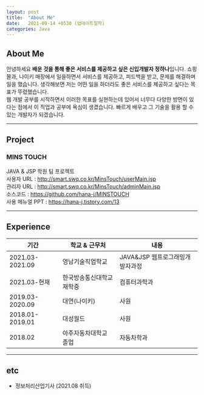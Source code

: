 ```yaml
---
layout: post
title:  "About Me"
date:   2021-09-14 +0530 (업데이트일자)
categories: Java
---
```

## About Me
 안녕하세요 **배운 것을 통해 좋은 서비스를 제공하고 싶은 신입개발자 정하나**입니다. 쇼핑몰과, 나이키 매장에서 일을하면서 서비스를 제공하고, 피드백을 받고, 문제를 해결하며 일을 했습니다. 생각해보면 저는 어떤 일을 하더라도 좋은 서비스를 제공하고 싶다는 목표가 뚜렸했습니다.<br>
웹 개발 공부를 시작하면서 이러한 목표를 실현하는데 있어서 너무다 다양한 방면이 있다는 점에서 이 직업과 공부에 욕심이 생겼습니다. 빠르게 배우고 그 기술을 활용 할 수 있는 개발자가 되겠습니다.

--- 
## Project
### MINS TOUCH
JAVA & JSP 학원 팀 프로젝트 <br>
사용자 URL : http://smart.swq.co.kr/MinsTouch/userMain.jsp<br>
관리자 URL : http://smart.swq.co.kr/MinsTouch/adminMain.jsp<br>
소스코드   : https://github.com/hana-j/MINSTOUCH<br>
사용 메뉴얼 PPT : https://hana-j.tistory.com/13

---
## Experience
|기간|학교 & 근무처|내용|
|----|----|----|
|2021.03-2021.09|영남기술직업학교|JAVA&JSP 웹프로그래밍개발자과정|
|2021.03-현재|한국방송통신대학교 재학중|컴퓨터과학과|
|2019.03-2020.09|대연(나이키)|사원|
|2018.01-2019.01|대성월드|사원|
|2018.02|아주자동차대학교 졸업|자동차학과|

---
## etc
* 정보처리산업기사 (2021.08 취득)

[jekyll-docs]: https://jekyllrb.com/docs/home
[jekyll-gh]:   https://github.com/jekyll/jekyll
[jekyll-talk]: https://talk.jekyllrb.com/
